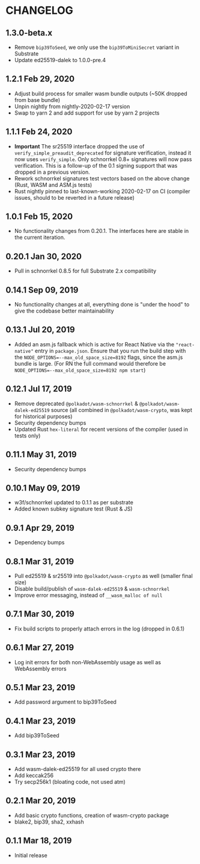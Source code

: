 # CHANGELOG

## 1.3.0-beta.x

- Remove `bip39ToSeed`, we only use the `bip39ToMiniSecret` variant in Substrate
- Update ed25519-dalek to 1.0.0-pre.4

## 1.2.1 Feb 29, 2020

- Adjust build process for smaller wasm bundle outputs (~50K dropped from base bundle)
- Unpin nightly from nightly-2020-02-17 version
- Swap to yarn 2 and add support for use by yarn 2 projects

## 1.1.1 Feb 24, 2020

- **Important** The sr25519 interface dropped the use of `verify_simple_preaudit_deprecated` for signature verification, instead it now uses `verify_simple`. Only schnorrkel 0.8+ signatures will now pass verification. This is a follow-up of the 0.1 signing support that was dropped in a previous version.
- Rework schnorrkel signatures test vectors based on the above change (Rust, WASM and ASM.js tests)
- Rust nightly pinned to last-known-working 2020-02-17 on CI (compiler issues, should to be reverted in a future release)

## 1.0.1 Feb 15, 2020

- No functionality changes from 0.20.1. The interfaces here are stable in the current iteration.

## 0.20.1 Jan 30, 2020

- Pull in schnorrkel 0.8.5 for full Substrate 2.x compatibility

## 0.14.1 Sep 09, 2019

- No functionality changes at all, everything done is "under the hood" to give the codebase better maintainability

## 0.13.1 Jul 20, 2019

- Added an asm.js fallback which is active for React Native via the `"react-native"` entry in `package.json`. Ensure that you run the build step with the `NODE_OPTIONS=--max_old_space_size=8192` flags, since the asm.js bundle is large. (For RN the full command would therefore be `NODE_OPTIONS=--max_old_space_size=8192 npm start`)

## 0.12.1 Jul 17, 2019

- Remove deprecated `@polkadot/wasm-schnorrkel` & `@polkadot/wasm-dalek-ed25519` source (all combined in `@polkadot/wasm-crypto`, was kept for historical purposes)
- Security dependency bumps
- Updated Rust `hex-literal` for recent versions of the compiler (used in tests only)

## 0.11.1 May 31, 2019

- Security dependency bumps

## 0.10.1 May 09, 2019

- w3f/schnorrkel updated to 0.1.1 as per substrate
- Added known subkey signature test (Rust & JS)

## 0.9.1 Apr 29, 2019

- Dependency bumps

## 0.8.1 Mar 31, 2019

- Pull ed25519 & sr25519 into `@polkadot/wasm-crypto` as well (smaller final size)
- Disable build/publish of `wasm-dalek-ed25519` & `wasm-schnorrkel`
- Improve error messaging, instead of `__wasm_malloc of null`

## 0.7.1 Mar 30, 2019

- Fix build scripts to properly attach errors in the log (dropped in 0.6.1)

## 0.6.1 Mar 27, 2019

- Log init errors for both non-WebAssembly usage as well as WebAssembly errors

## 0.5.1 Mar 23, 2019

- Add password argument to bip39ToSeed

## 0.4.1 Mar 23, 2019

- Add bip39ToSeed

## 0.3.1 Mar 23, 2019

- Add wasm-dalek-ed25519 for all used crypto there
- Add keccak256
- Try secp256k1 (bloating code, not used atm)

## 0.2.1 Mar 20, 2019

- Add basic crypto functions, creation of wasm-crypto package
- blake2, bip39, sha2, xxhash

## 0.1.1 Mar 18, 2019

- Initial release
